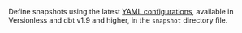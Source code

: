 Define snapshots using the latest [YAML configurations](/docs/build/snapshots#configuring-snapshots), available in Versionless and dbt v1.9 and higher, in the `snapshot` directory file.
